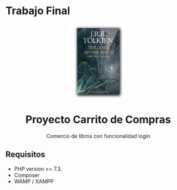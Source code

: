 # Trabajo Final

<p align="center"><img height="200" src="Public/img/libro-1.png"></p>
<h1 align="center">Proyecto Carrito de Compras</h1>
<p align="center">Comercio de libros con funcionalidad login</p>

## Requisitos

- PHP version >= 7.3.
- Composer
- WAMP / XAMPP
